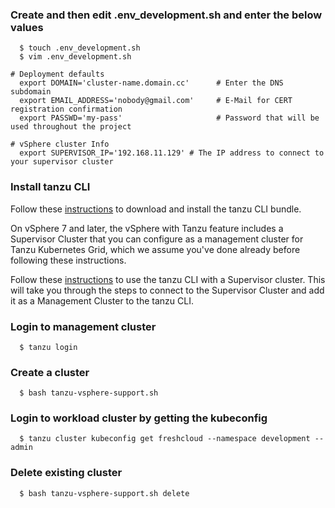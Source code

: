 ### Create and then edit .env_development.sh and enter the below values
```console
  $ touch .env_development.sh
  $ vim .env_development.sh

# Deployment defaults
  export DOMAIN='cluster-name.domain.cc'      # Enter the DNS subdomain
  export EMAIL_ADDRESS='nobody@gmail.com'     # E-Mail for CERT registration confirmation
  export PASSWD='my-pass'                     # Password that will be used throughout the project

# vSphere cluster Info
  export SUPERVISOR_IP='192.168.11.129' # The IP address to connect to your supervisor cluster
```

### Install tanzu CLI

Follow these [instructions](https://docs.vmware.com/en/VMware-Tanzu-Kubernetes-Grid/1.3/vmware-tanzu-kubernetes-grid-13/GUID-install-cli.html) to download and install the tanzu CLI bundle.

On vSphere 7 and later, the vSphere with Tanzu feature includes a Supervisor Cluster that you can configure as a management cluster for Tanzu Kubernetes Grid, which we assume you've done already before following these instructions.

Follow these [instructions](https://docs.vmware.com/en/VMware-Tanzu-Kubernetes-Grid/1.3/vmware-tanzu-kubernetes-grid-13/GUID-tanzu-k8s-clusters-connect-vsphere7.html) to use the tanzu CLI with a Supervisor cluster. This will take you through the steps to connect to the Supervisor Cluster and add it as a Management Cluster to the tanzu CLI.

### Login to management cluster
```console
  $ tanzu login
```

### Create a cluster
```console
  $ bash tanzu-vsphere-support.sh
```

### Login to workload cluster by getting the kubeconfig
```console
  $ tanzu cluster kubeconfig get freshcloud --namespace development --admin
```

### Delete existing cluster
```console
  $ bash tanzu-vsphere-support.sh delete
```
